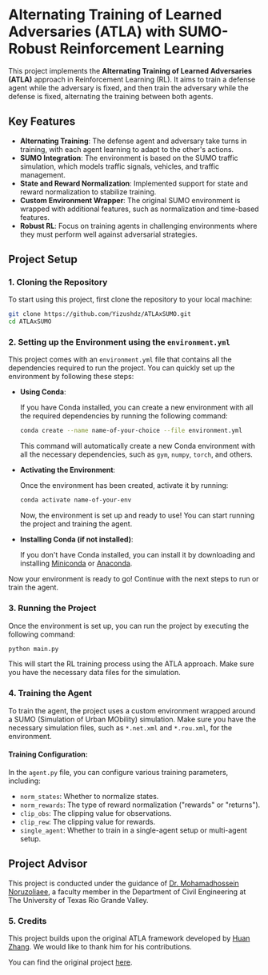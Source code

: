 
# Alternating Training of Learned Adversaries (ATLA) with SUMO- Robust Reinforcement Learning

This project implements the **Alternating Training of Learned Adversaries (ATLA)** approach in Reinforcement Learning (RL). It aims to train a defense agent while the adversary is fixed, and then train the adversary while the defense is fixed, alternating the training between both agents.

## Key Features

- **Alternating Training**: The defense agent and adversary take turns in training, with each agent learning to adapt to the other's actions.
- **SUMO Integration**: The environment is based on the SUMO traffic simulation, which models traffic signals, vehicles, and traffic management.
- **State and Reward Normalization**: Implemented support for state and reward normalization to stabilize training.
- **Custom Environment Wrapper**: The original SUMO environment is wrapped with additional features, such as normalization and time-based features.
- **Robust RL**: Focus on training agents in challenging environments where they must perform well against adversarial strategies.

## Project Setup

### 1. Cloning the Repository

To start using this project, first clone the repository to your local machine:

```bash
git clone https://github.com/Yizushdz/ATLAxSUMO.git
cd ATLAxSUMO
```

### 2. Setting up the Environment using the `environment.yml`

This project comes with an `environment.yml` file that contains all the dependencies required to run the project. You can quickly set up the environment by following these steps:

- **Using Conda**:

  If you have Conda installed, you can create a new environment with all the required dependencies by running the following command:

  ```bash
  conda create --name name-of-your-choice --file environment.yml
  ```

  This command will automatically create a new Conda environment with all the necessary dependencies, such as `gym`, `numpy`, `torch`, and others.

- **Activating the Environment**:

  Once the environment has been created, activate it by running:

  ```bash
  conda activate name-of-your-env
  ```

  Now, the environment is set up and ready to use! You can start running the project and training the agent.

- **Installing Conda (if not installed)**:

  If you don't have Conda installed, you can install it by downloading and installing [Miniconda](https://docs.conda.io/en/latest/miniconda.html) or [Anaconda](https://www.anaconda.com/products/individual).

Now your environment is ready to go! Continue with the next steps to run or train the agent.

### 3. Running the Project

Once the environment is set up, you can run the project by executing the following command:

```bash
python main.py
```

This will start the RL training process using the ATLA approach. Make sure you have the necessary data files for the simulation.

### 4. Training the Agent

To train the agent, the project uses a custom environment wrapped around a SUMO (Simulation of Urban MObility) simulation. Make sure you have the necessary simulation files, such as `*.net.xml` and `*.rou.xml`, for the environment.

#### Training Configuration:

In the `agent.py` file, you can configure various training parameters, including:

- `norm_states`: Whether to normalize states.
- `norm_rewards`: The type of reward normalization ("rewards" or "returns").
- `clip_obs`: The clipping value for observations.
- `clip_rew`: The clipping value for rewards.
- `single_agent`: Whether to train in a single-agent setup or multi-agent setup.

## Project Advisor

This project is conducted under the guidance of [Dr. Mohamadhossein Noruzoliaee](https://www.utrgv.edu/cive/faculty/mohamadhossein-noruzoliaee/index.htm), a faculty member in the Department of Civil Engineering at The University of Texas Rio Grande Valley.

### 5. Credits

This project builds upon the original ATLA framework developed by [Huan Zhang](https://github.com/huanzhang12/ATLA_robust_RL). We would like to thank him for his contributions.

You can find the original project [here](https://github.com/huanzhang12/ATLA_robust_RL).

